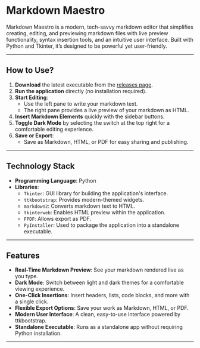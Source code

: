 # Markdown Maestro

Markdown Maestro is a modern, tech-savvy markdown editor that simplifies creating, editing, and previewing markdown files with live preview functionality, syntax insertion tools, and an intuitive user interface. Built with Python and Tkinter, it’s designed to be powerful yet user-friendly.

---

## How to Use?

1. **Download** the latest executable from the [releases page](#).
2. **Run the application** directly (no installation required).
3. **Start Editing**:
   - Use the left pane to write your markdown text.
   - The right pane provides a live preview of your markdown as HTML.
4. **Insert Markdown Elements** quickly with the sidebar buttons.
5. **Toggle Dark Mode** by selecting the switch at the top right for a comfortable editing experience.
6. **Save or Export**:
   - Save as Markdown, HTML, or PDF for easy sharing and publishing.

---

## Technology Stack

- **Programming Language**: Python
- **Libraries**:
  - `Tkinter`: GUI library for building the application's interface.
  - `ttkbootstrap`: Provides modern-themed widgets.
  - `markdown2`: Converts markdown text to HTML.
  - `tkinterweb`: Enables HTML preview within the application.
  - `FPDF`: Allows export as PDF.
  - `PyInstaller`: Used to package the application into a standalone executable.
  
---

## Features

- **Real-Time Markdown Preview**: See your markdown rendered live as you type.
- **Dark Mode**: Switch between light and dark themes for a comfortable viewing experience.
- **One-Click Insertions**: Insert headers, lists, code blocks, and more with a single click.
- **Flexible Export Options**: Save your work as Markdown, HTML, or PDF.
- **Modern User Interface**: A clean, easy-to-use interface powered by ttkbootstrap.
- **Standalone Executable**: Runs as a standalone app without requiring Python installation.

---

